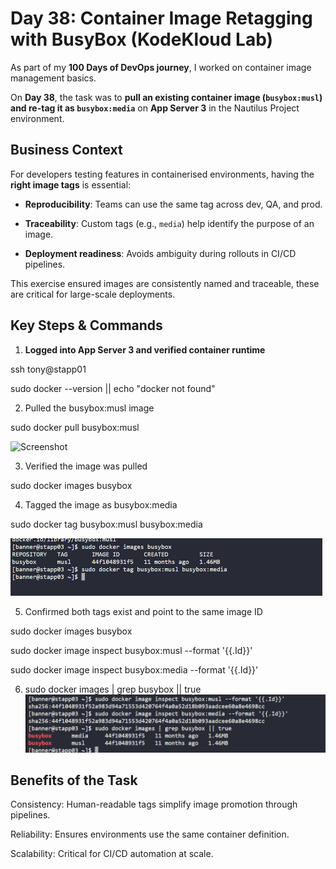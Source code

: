 # Day 38: Container Image Retagging with BusyBox (KodeKloud Lab)

As part of my **100 Days of DevOps journey**, I worked on container image management basics.  

On **Day 38**, the task was to **pull an existing container image (`busybox:musl`) and re-tag it as `busybox:media`** on **App Server 3** in the Nautilus Project environment.  

## Business Context

For developers testing features in containerised environments, having the **right image tags** is essential:  

- **Reproducibility**: Teams can use the same tag across dev, QA, and prod.  

- **Traceability**: Custom tags (e.g., `media`) help identify the purpose of an image.  

- **Deployment readiness**: Avoids ambiguity during rollouts in CI/CD pipelines.  

This exercise ensured images are consistently named and traceable, these are critical for large-scale deployments.

## Key Steps & Commands

1. **Logged into App Server 3 and verified container runtime**

ssh tony@stapp01

sudo docker --version || echo "docker not found"

2. Pulled the busybox:musl image

sudo docker pull busybox:musl

![Screenshot](screenshots/puul_busybox_musl.png)

3. Verified the image was pulled

sudo docker images busybox

4. Tagged the image as busybox:media

sudo docker tag busybox:musl busybox:media

![Screenshot](screenshots/tag_busybox_media.png)

5. Confirmed both tags exist and point to the same image ID

sudo docker images busybox

sudo docker image inspect busybox:musl --format '{{.Id}}'

sudo docker image inspect busybox:media --format '{{.Id}}'

6. sudo docker images | grep busybox || true
![Screenshot](screenshots/final_validation.png)

## Benefits of the Task
Consistency: Human-readable tags simplify image promotion through pipelines.

Reliability: Ensures environments use the same container definition.

Scalability: Critical for CI/CD automation at scale.
